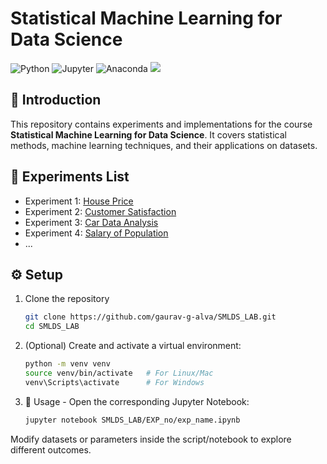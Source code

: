 # Statistical Machine Learning for Data Science  

![Python](https://img.shields.io/badge/python-3.12%2B-blue.svg)  ![Jupyter](https://img.shields.io/badge/Jupyter-Notebook-orange?logo=jupyter)  ![Anaconda](https://img.shields.io/badge/Anaconda-Data%20Science-green?logo=anaconda)  ![](https://komarev.com/ghpvc/?username=gaurav-g-alva&label=visits&color=orange&style=flat-square)

## 📌 Introduction  
This repository contains experiments and implementations for the course **Statistical Machine Learning for Data Science**. It covers statistical methods, machine learning techniques, and their applications on datasets.  

## 📂 Experiments List  
- Experiment 1: [House Price](EXP_1/HousePrice.md)
- Experiment 2: [Customer Satisfaction](/EXP_2/CustomerSatisfaction.md)  
- Experiment 3: [Car Data Analysis](/EXP_3/CarData.md)
- Experiment 4: [Salary of Population](/EXP_4/PopulationSalary.md)  
- ...  

## ⚙️ Setup  
1. Clone the repository  
   ```bash
   git clone https://github.com/gaurav-g-alva/SMLDS_LAB.git
   cd SMLDS_LAB
   ```

2. (Optional) Create and activate a virtual environment:
    ```bash
    python -m venv venv
    source venv/bin/activate   # For Linux/Mac
    venv\Scripts\activate      # For Windows
    ```

3. 🚀 Usage - Open the corresponding Jupyter Notebook:
    ```bash
    jupyter notebook SMLDS_LAB/EXP_no/exp_name.ipynb
    ```
Modify datasets or parameters inside the script/notebook to explore different outcomes.

